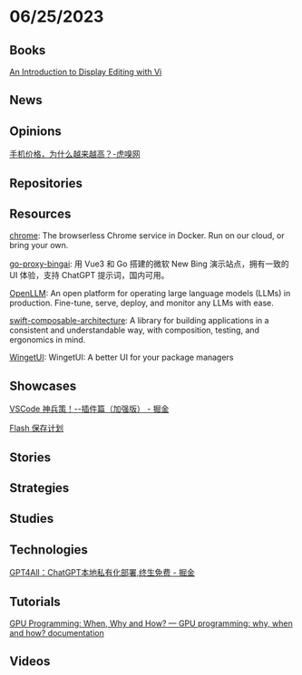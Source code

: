 # 06/25/2023

## Books
[An Introduction to Display Editing with Vi](https://people.freebsd.org/~bapt/pdfdocs/usd/An_Introduction_to_Display_Editing_with_Vi.pdf)

## News

## Opinions
[手机价格，为什么越来越高？-虎嗅网](https://www.huxiu.com/article/1695225.html)

## Repositories

## Resources
[chrome](https://github.com/browserless/chrome): The browserless Chrome service in Docker. Run on our cloud, or bring your own.

[go-proxy-bingai](https://github.com/adams549659584/go-proxy-bingai): 用 Vue3 和 Go 搭建的微软 New Bing 演示站点，拥有一致的 UI 体验，支持 ChatGPT 提示词，国内可用。

[OpenLLM](https://github.com/bentoml/OpenLLM): An open platform for operating large language models (LLMs) in production. Fine-tune, serve, deploy, and monitor any LLMs with ease.

[swift-composable-architecture](https://github.com/pointfreeco/swift-composable-architecture): A library for building applications in a consistent and understandable way, with composition, testing, and ergonomics in mind.

[WingetUI](https://github.com/marticliment/WingetUI): WingetUI: A better UI for your package managers

## Showcases
[VSCode 神兵策！--插件篇（加强版） - 掘金](https://juejin.cn/post/7245898637778305084)

[Flash 保存计划](https://flash.zczc.cz/)

## Stories

## Strategies

## Studies

## Technologies
[GPT4All：ChatGPT本地私有化部署,终生免费 - 掘金](https://juejin.cn/post/7244351764458684477)

## Tutorials
[GPU Programming: When, Why and How? — GPU programming: why, when and how? documentation](https://enccs.github.io/gpu-programming/)

## Videos
